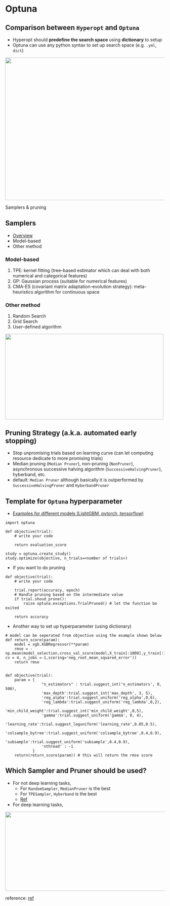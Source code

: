 Optuna
===

## Comparison between ```Hyperopt``` and ```Optuna```
- Hyperopt should **predefine the search space** using **dictionary** to setup
- Optuna can use any python syntax to set up search space (e.g. ```.yml```, ```dict```)
<img src=https://user-images.githubusercontent.com/54303314/193978439-d7a86648-6c28-4e26-904b-2e207fc1162a.png width="800" height="450">


Samplers & pruning


## Samplers
- [Overview](https://optuna.readthedocs.io/en/stable/tutorial/10_key_features/003_efficient_optimization_algorithms.html#sphx-glr-tutorial-10-key-features-003-efficient-optimization-algorithms-py)
- Model-based
- Other method
### Model-based 
1. TPE: kernel fitting (tree-based estimator which can deal with both numerical and categorical features)
2. GP: Gaussian process (suitable for numerical features)
3. CMA-ES (covariant matrix adaptation-evolution strategy): meta-heuristics algorithm for continuous space

### Other method
1. Random Search
2. Grid Search
3. User-defined algorithm

<img src=https://user-images.githubusercontent.com/54303314/193965369-15ef0332-a00b-41df-984c-7769f49f3a77.png width="500" height="270">


## Pruning Strategy (a.k.a. automated early stopping)
- Stop unpromising trials based on learning curve (can let computing resource dedicate to more promising trials)
- Median pruning (```Median Pruner```), non-pruning (```NonPruner```), asynchronous successive halving algorithm (```SuccessiveHalvingPruner```), hyberband, etc.
- default: ```Median Pruner``` although basically it is outperformed by ```SuccessiveHalvingPruner``` and ```HyberbandPruner```


## Template for ```Optuna``` hyperparameter
- [Examples for different models (LightGBM, pytorch, tensorflow)](https://github.com/optuna/optuna-examples)
```python=
import optuna

def objective(trial):
    # write your code
    
    return evaluation_score
   
study = optuna.create_study()
study.optimize(objective, n_trials=<number of trials>)
```
- If you want to do pruning
```python=
def objective(trial):
    # write your code

    trial.report(accuracy, epoch)
    # Handle pruning based on the intermediate value
    if trial.shoud_prune():
        raise optuna.exceptions.TrialPruned() # let the function be exited
    
    return accuracy
```

- Another way to set up hyperparameter (using dictionary)
```python=
# model can be seperated from objective using the example shown below
def return_score(param):
    model = xgb.XGBRegressor(**param)  
    rmse = -np.mean(model_selection.cross_val_score(model,X_train[:1000],y_train[:10000], cv = 4, n_jobs =-1,scoring='neg_root_mean_squared_error'))
    return rmse


def objective(trial):
    param = {
                "n_estimators" : trial.suggest_int('n_estimators', 0, 500),
                'max_depth':trial.suggest_int('max_depth', 3, 5),
                'reg_alpha':trial.suggest_uniform('reg_alpha',0,6),
                'reg_lambda':trial.suggest_uniform('reg_lambda',0,2),
                'min_child_weight':trial.suggest_int('min_child_weight',0,5),
                'gamma':trial.suggest_uniform('gamma', 0, 4),
                'learning_rate':trial.suggest_loguniform('learning_rate',0.05,0.5),
                'colsample_bytree':trial.suggest_uniform('colsample_bytree',0.4,0.9),
                'subsample':trial.suggest_uniform('subsample',0.4,0.9),
                'nthread' : -1
            }
    return(return_score(param)) # this will return the rmse score
```

## Which Sampler and Pruner should be used?
- For not deep learning tasks,
    - For ```RandomSampler```, ```MedianPruner``` is the best
    - For ```TPESampler```,  ```Hyberband``` is the best
    - [Ref](https://github.com/optuna/optuna/wiki/Benchmarks-with-Kurobako)
- For deep learning tasks,
<img src=https://user-images.githubusercontent.com/54303314/193975227-5e4fc778-7c9b-4159-858d-a0a4a42919b3.png width="900" height="250">


reference: [ref](https://optuna.readthedocs.io/en/stable/tutorial/index.html)
